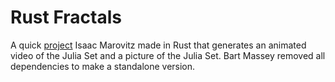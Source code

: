 # Rust Fractals
 
A quick
[project](https://github.com/IsaacMarovitz/RustFractals)
Isaac Marovitz made in Rust that generates an animated video
of the Julia Set and a picture of the Julia Set. Bart Massey
removed all dependencies to make a standalone version.
